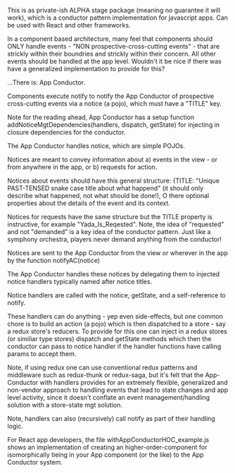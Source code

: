 
This is as private-ish ALPHA stage package (meaning no guarantee it will work), which is a conductor pattern implementation for javascript apps.  Can be used with React and other frameworks.

In a component based architecture, many feel that components should ONLY handle events - "NON prospective-cross-cutting events" - that are strickly within their boundries and strickly within their concern.  All other events should be handled at the app level.  Wouldn't it be nice if there was have a generalized implementation to provide for this?  

...There is: App Conductor.

Components execute notify to notify the App Conductor of prospective cross-cutting events via a notice (a pojo), which must have a "TITLE" key.  

Note for the reading ahead, App Conductor has a setup function addNoticeMgtDependencies(handlers, dispatch, getState) for injecting in closure dependencies for the conductor.

The App Conductor handles notice, which are simple POJOs.

Notices are meant to convey information about a) events in the view - or from anywhere in the app, or b) requests for action. 

Notices about events should have this general structure: {TITLE: "Unique PAST-TENSED snake case title about what happend" (it should only describe what happened, not what should be done!), O
there optional properties about the details of the event and its context.

Notices for requests have the same structure but the TITLE property is instructive, for example "Yada_Is_Reqested".  Note, the idea of "requested" and not "demanded" is a key idea of the conductor pattern.  Just like a symphony orchestra, players never demand anything from the conductor! 

Notices are sent to the App Conductor from the view or wherever in the app by the function notifyAC(notice)

The App Conductor handles these notices by delegating them to injected notice handlers typically named after notice titles.
 
Notice handlers are called with the notice, getState, and a self-reference to notify.
 
These handlers can do anything - yep even side-effects, but one common chore  is to build an action (a pojo) which is then dispatched to a store - say a redux store's reducers.  To provide for this one can inject in a redux stores (or similiar type stores) dispatch and getState methods which then the conductor can pass to notice handler if the handler functions have calling params to accept them.
 
Note, if using redux one can use conventional redux patterns and middleware such as redux-thunk or redux-saga, but it's felt that the App-Conductor with handlers provides for an extremely flexible, generalized and non-vendor approach to handling events that lead to state changes and app level activity, since it doesn't conflate an event management/handling solution with a store-state mgt solution.  
 
Note, handlers can also (recursively) call notify as part of their handling logic.

For React app developers, the file withAppConductorHOC_example.js shows an implementation of creating an higher-order-component for isomorphically tieing in your App component (or the like) to the App Conductor system.
